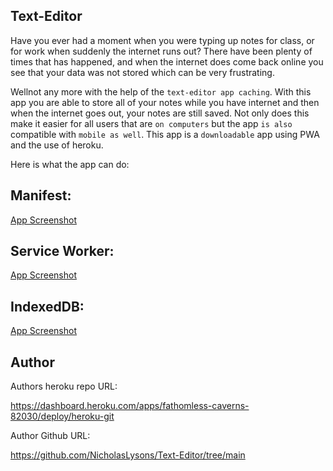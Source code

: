 ## Text-Editor

Have you ever had a moment when you were typing up notes for class, or for work when suddenly the internet runs out? There have been plenty of times that has happened, and when the internet does come back online you see that your data was not stored which can be very frustrating. 

Wellnot any more with the help of the `text-editor app caching`. With this app you are able to store all of your notes while you have internet and then when the internet goes out, your notes are still saved. Not only does this make it easier for all users that are `on computers` but the app `is also` compatible with `mobile as well`. This app is a `downloadable` app using PWA and the use of heroku.

Here is what the app can do:

## Manifest:

[App Screenshot](https://docs.google.com/document/d/1FbP-flbgjHcxPo0luqe5hZFEQIJbY1G1AyGN6m9Y0pc/edit?usp=sharing)


## Service Worker:

[App Screenshot](https://docs.google.com/document/d/1PbKetekDZehcot-sgWdFcJ8_OhXL7s9xD9OtRtp3ME0/edit?usp=sharing)

## IndexedDB:

[App Screenshot](https://docs.google.com/document/d/12QJ9BLrEx_pXYOoeeHZqXzclRaebG71GZWyYJrhAWLk/edit?usp=sharing)

## Author

Authors heroku repo URL: 

https://dashboard.heroku.com/apps/fathomless-caverns-82030/deploy/heroku-git

Author Github URL:

https://github.com/NicholasLysons/Text-Editor/tree/main


